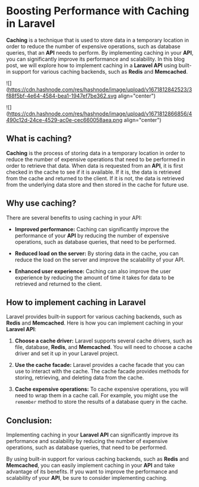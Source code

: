 # Boosting Performance with Caching in Laravel

**Caching** is a technique that is used to store data in a temporary location in order to reduce the number of expensive operations, such as database queries, that an **API** needs to perform. By implementing caching in your **API**, you can significantly improve its performance and scalability. In this blog post, we will explore how to implement caching in a **Laravel API** using built-in support for various caching backends, such as **Redis** and **Memcached**.

![](https://cdn.hashnode.com/res/hashnode/image/upload/v1671812842523/3f88f5bf-4e64-4584-bea1-1947ef7be362.svg align="center")

![](https://cdn.hashnode.com/res/hashnode/image/upload/v1671812866856/4490c12d-24ce-4529-ac0e-cec660058aea.png align="center")

## What is caching?

**Caching** is the process of storing data in a temporary location in order to reduce the number of expensive operations that need to be performed in order to retrieve that data. When data is requested from an **API**, it is first checked in the cache to see if it is available. If it is, the data is retrieved from the cache and returned to the client. If it is not, the data is retrieved from the underlying data store and then stored in the cache for future use.

## Why use caching?

There are several benefits to using caching in your API:

* **Improved performance:** Caching can significantly improve the performance of your **API** by reducing the number of expensive operations, such as database queries, that need to be performed.
    
* **Reduced load on the server:** By storing data in the cache, you can reduce the load on the server and improve the scalability of your API.
    
* **Enhanced user experience:** Caching can also improve the user experience by reducing the amount of time it takes for data to be retrieved and returned to the client.
    

## How to implement caching in Laravel

Laravel provides built-in support for various caching backends, such as **Redis** and **Memcached**. Here is how you can implement caching in your **Laravel API**:

1. **Choose a cache driver:** Laravel supports several cache drivers, such as file, database, **Redis**, and **Memcached**. You will need to choose a cache driver and set it up in your Laravel project.
    
2. **Use the cache facade:** Laravel provides a cache facade that you can use to interact with the cache. The cache facade provides methods for storing, retrieving, and deleting data from the cache.
    
3. **Cache expensive operations:** To cache expensive operations, you will need to wrap them in a cache call. For example, you might use the `remember` method to store the results of a database query in the cache.
    

## Conclusion:

Implementing caching in your **Laravel API** can significantly improve its performance and scalability by reducing the number of expensive operations, such as database queries, that need to be performed.

By using built-in support for various caching backends, such as **Redis** and **Memcached**, you can easily implement caching in your **API** and take advantage of its benefits. If you want to improve the performance and scalability of your **API**, be sure to consider implementing caching.